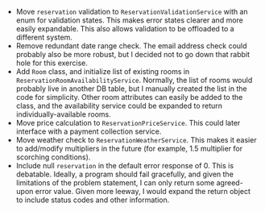 - Move `reservation` validation to `ReservationValidationService` with an enum for validation states. This makes error states clearer and more easily expandable. This also allows validation to be offloaded to a different system.
- Remove redundant date range check. The email address check could probably also be more robust, but I decided not to go down that rabbit hole for this exercise.
- Add `Room` class, and initialize list of existing rooms in `ReservationRoomAvailabilityService`. Normally, the list of rooms would probably live in another DB table, but I manually created the list in the code for simplicity. Other room attributes can easily be added to the class, and the availability service could be expanded to return individually-available rooms.
- Move price calculation to `ReservationPriceService`. This could later interface with a payment collection service.
- Move weather check to `ReservationWeatherService`. This makes it easier to add/modify multipliers in the future (for example, 1.5 multiplier for scorching conditions).
- Include null `reservation` in the default error response of 0. This is debatable. Ideally, a program should fail gracefully, and given the limitations of the problem statement, I can only return some agreed-upon error value. Given more leeway, I would expand the return object to include status codes and other information.